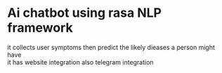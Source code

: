 # Ai chatbot using rasa NLP framework
it collects user symptoms then predict the likely dieases a person might have <br>
it has website integration also telegram integration
